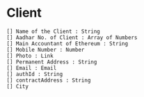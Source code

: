 # Client
    [] Name of the Client : String
    [] Aadhar No. of Client : Array of Numbers
    [] Main Accountant of Ethereum : String
    [] Mobile Number : Number
    [] Photo : Link
    [] Permanent Address : String
    [] Email : Email
    [] authId : String
    [] contractAddress : String
    [] City